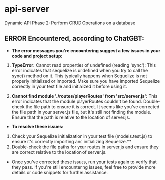 # api-server
Dynamic API Phase 2: Perform CRUD Operations on a database

## ERROR Encountered, according to ChatGBT:

* **The error messages you're encountering suggest a few issues in your code and project setup:**

1. **TypeError:** Cannot read properties of undefined (reading 'sync'): This error indicates that sequelize is undefined when you try to call the sync() method on it. This typically happens when Sequelize is not properly initialized or imported. Make sure you have imported Sequelize correctly in your test file and initialized it before using it.

2. **Cannot find module './routes/playerRoutes' from 'src/server.js':** This error indicates that the module playerRoutes couldn't be found. Double-check the file path to ensure it is correct. It seems like you've corrected the file path in your server.js file, but it's still not finding the module. Ensure that the path is relative to the location of server.js.

* **To resolve these issues:**

1. Check your Sequelize initialization in your test file (models.test.js) to ensure it's correctly importing and initializing Sequelize.**
2. Double-check the file paths for your routes in server.js and ensure they are correct relative to the location of server.js.
* Once you've corrected these issues, run your tests again to verify that they pass. If you're still encountering issues, feel free to provide more details or code snippets for further assistance.




